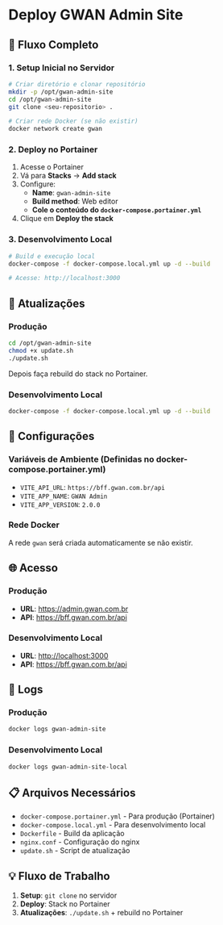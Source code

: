 # Deploy GWAN Admin Site

## 🚀 Fluxo Completo

### 1. Setup Inicial no Servidor

```bash
# Criar diretório e clonar repositório
mkdir -p /opt/gwan-admin-site
cd /opt/gwan-admin-site
git clone <seu-repositorio> .

# Criar rede Docker (se não existir)
docker network create gwan
```

### 2. Deploy no Portainer

1. Acesse o Portainer
2. Vá para **Stacks** → **Add stack**
3. Configure:
   - **Name**: `gwan-admin-site`
   - **Build method**: Web editor
   - **Cole o conteúdo do `docker-compose.portainer.yml`**
4. Clique em **Deploy the stack**

### 3. Desenvolvimento Local

```bash
# Build e execução local
docker-compose -f docker-compose.local.yml up -d --build

# Acesse: http://localhost:3000
```

## 🔄 Atualizações

### Produção

```bash
cd /opt/gwan-admin-site
chmod +x update.sh
./update.sh
```

Depois faça rebuild do stack no Portainer.

### Desenvolvimento Local

```bash
docker-compose -f docker-compose.local.yml up -d --build
```

## 🔧 Configurações

### Variáveis de Ambiente (Definidas no docker-compose.portainer.yml)

- `VITE_API_URL`: `https://bff.gwan.com.br/api`
- `VITE_APP_NAME`: `GWAN Admin`
- `VITE_APP_VERSION`: `2.0.0`

### Rede Docker

A rede `gwan` será criada automaticamente se não existir.

## 🌐 Acesso

### Produção

- **URL**: <https://admin.gwan.com.br>
- **API**: <https://bff.gwan.com.br/api>

### Desenvolvimento Local

- **URL**: <http://localhost:3000>
- **API**: <https://bff.gwan.com.br/api>

## 📝 Logs

### Produção

```bash
docker logs gwan-admin-site
```

### Desenvolvimento Local

```bash
docker logs gwan-admin-site-local
```

## 📋 Arquivos Necessários

- `docker-compose.portainer.yml` - Para produção (Portainer)
- `docker-compose.local.yml` - Para desenvolvimento local
- `Dockerfile` - Build da aplicação
- `nginx.conf` - Configuração do nginx
- `update.sh` - Script de atualização

## 💡 Fluxo de Trabalho

1. **Setup**: `git clone` no servidor
2. **Deploy**: Stack no Portainer
3. **Atualizações**: `./update.sh` + rebuild no Portainer
